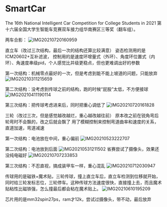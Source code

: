 # SmartCar
The 16th National Intelligent Car Competition for College Students in 2021
第十六届全国大学生智能车竞赛双车接力组华南赛区三等奖（翻车组）。

两车合影：
![IMG20210720160959](https://user-images.githubusercontent.com/85218852/161702646-f4ba830b-bec0-4e30-870d-8052b88e4c7b.jpg)


  直立车（改过三次结构，最后一次的结构还算比较满意）
  姿态检测用的是ICM20602+互补滤波，
  控制用的是速度环增量式（外环）、角度环位置式（内环）、角速度串级pid，个人感觉比并级更稳点，但也更难调出好的参数
  
  第一次结构：机械零点最好的一次，但是考虑到能不能上坡道的问题，只能放弃
  ![IMG20210311215659](https://user-images.githubusercontent.com/85218852/161699850-848422bd-d4aa-4ee3-976e-eb1efaddf48c.jpg)

  
  第二次结构：没考虑到传球之前的结构，跑的时候“屁股”太低，不方便接球
  ![IMG20210411190114](https://user-images.githubusercontent.com/85218852/161699823-818f3f92-b663-4a52-ac92-55e03c468292.jpg)

  第三次结构：把传球考虑进来后，同时把重心调低了
  ![IMG20210720161828](https://user-images.githubusercontent.com/85218852/161699879-d0419d1c-2899-4e38-84f7-a6ee7f7eb022.jpg)

  
  
  三轮（改过三次，但是感觉越改越烂，重心越改越往前）
  原本改之前在锐角弯后轮弯时不会飘的，改之后就会飘了
  用了模糊控制来控制弯道曲率和速度的关系，直道加速，弯道减速
  
  第一次结构：电池放在中间，重心偏前
  ![IMG20210523222707](https://user-images.githubusercontent.com/85218852/161700941-3cf64cd5-29d7-45cf-b880-8fd753eb8032.jpg)
  
  第二次结构：电池放到后面
  ![IMG20210531211502](https://user-images.githubusercontent.com/85218852/161700988-8d303f8f-9453-494e-9a1f-7b4569fedc3e.jpg)
  省赛尝试了摄像头，效果还没纯电磁好
  ![IMG20210707233853](https://user-images.githubusercontent.com/85218852/161701176-b5f141a2-687d-4acf-b1fa-88142be683b0.jpg)
  
  第三次结构：不忍直视，搞成装甲车一样，重心混乱
  ![IMG20210712030947](https://user-images.githubusercontent.com/85218852/161701041-526c3002-eb67-4708-ad0c-3cad183fd4b2.jpg)

  
  传球用的是磁铁+魔术贴，三轮传球，撞上直立车后，直立车检测到位移就开始，同时给三轮发标志位，三轮停车。这种传球方法速度很快，直接撞上去，而且魔术贴粘性比磁铁强，怎么撞最后都会粘在魔术贴上。
  ![IMG20210610195209](https://user-images.githubusercontent.com/85218852/161701251-28a547d0-bb5c-408f-8dc9-2f6582961c30.jpg)

  芯片用的是mm32spin27ps，ram才12k，尝试过摄像头，带不动，最后放弃
